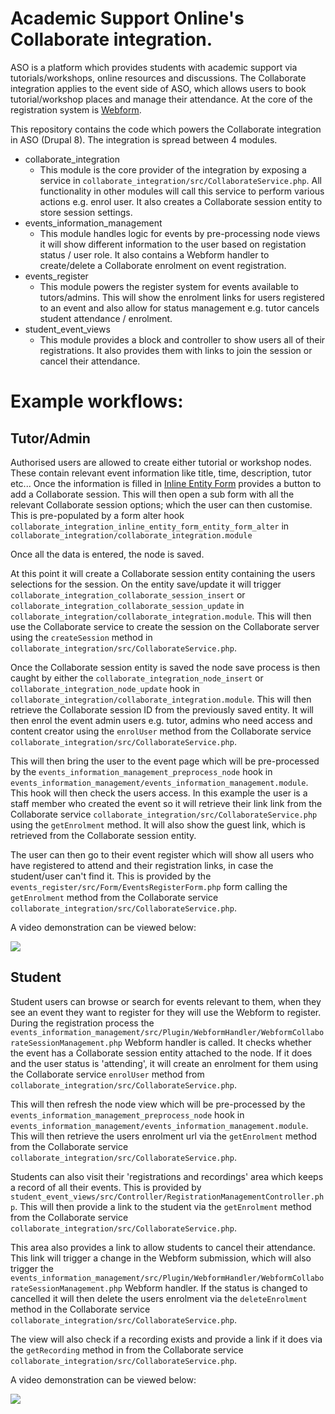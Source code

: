 # Academic Support Online's Collaborate integration.

 ASO is a platform which provides students with academic support via tutorials/workshops, online resources and discussions.  The Collaborate integration applies to the event side of ASO, which allows users to book tutorial/workshop places and manage their attendance.  At the core of the registration system is [Webform](https://www.drupal.org/project/webform).
 
This repository contains the code which powers the Collaborate integration in ASO (Drupal 8).  The integration is spread between 4 modules.

  - collaborate_integration
    - This module is the core provider of the integration by exposing a service in `collaborate_integration/src/CollaborateService.php`.  All functionality in other modules will call this service to perform various actions e.g. enrol user. It also creates a Collaborate session entity to store session settings.
  - events_information_management
    - This module handles logic for events by pre-processing node views it will show different information to the user based on registation status / user role.  It also contains a Webform handler to create/delete a Collaborate enrolment on event registration.
  - events_register
    - This module powers the register system for events available to tutors/admins.  This will show the enrolment links for users registered to an event and also allow for status management e.g. tutor cancels student attendance / enrolment.
  - student_event_views
    - This module provides a block and controller to show users all of their registrations.  It also provides them with links to join the session or cancel their attendance. 

# Example workflows:


## Tutor/Admin
Authorised users are allowed to create either tutorial or workshop nodes.  
These contain relevant event information like title, time, description, tutor etc...  Once the information is filled in [Inline Entity Form](https://www.drupal.org/project/inline_entity_form) provides a button to add a Collaborate session.  This will then open a sub form with all the relevant Collaborate session options; which the user can then customise.
This is pre-populated by a form alter hook `collaborate_integration_inline_entity_form_entity_form_alter` in `collaborate_integration/collaborate_integration.module`

Once all the data is entered, the node is saved.  

At this point it will create a Collaborate session entity containing the users selections for the session.  On the entity save/update it will trigger `collaborate_integration_collaborate_session_insert` or `collaborate_integration_collaborate_session_update` in `collaborate_integration/collaborate_integration.module`.  This will then use the Collaborate service to create the session on the Collaborate server using the  `createSession` method in `collaborate_integration/src/CollaborateService.php`.

Once the Collaborate session entity is saved the node save process is then caught by either the `collaborate_integration_node_insert` or `collaborate_integration_node_update` hook in `collaborate_integration/collaborate_integration.module`.  This will then retrieve the Collaborate session ID from the previously saved entity.  It will then enrol the event admin users e.g. tutor, admins who need access and content creator using the `enrolUser` method from the Collaborate service `collaborate_integration/src/CollaborateService.php`.

This will then bring the user to the event page which will be pre-processed by the `events_information_management_preprocess_node` hook in `events_information_management/events_information_management.module`.  This hook will then check the users access.  In this example the user is a staff member who created the event so it will retrieve their link link from the Collaborate service `collaborate_integration/src/CollaborateService.php` using the `getEnrolment` method.  It will also show the guest link, which is retrieved from the Collaborate session entity.

The user can then go to their event register which will show all users who have registered to attend and their registration links, in case the student/user can't find it.  This is provided by the `events_register/src/Form/EventsRegisterForm.php` form calling the `getEnrolment` method from the Collaborate service `collaborate_integration/src/CollaborateService.php`.

A video demonstration can be viewed below:

[![](http://img.youtube.com/vi/gOArMrLSCm0/0.jpg)](http://www.youtube.com/watch?v=gOArMrLSCm0 "")

## Student
Student users can browse or search for events relevant to them, when they see an event they want to register for they will use the Webform to register.  During the registration process the `events_information_management/src/Plugin/WebformHandler/WebformCollaborateSessionManagement.php` Webform handler is called.  It checks whether the event has a Collaborate session entity attached to the node.  If it does and the user status is 'attending', it will create an enrolment for them using the Collaborate service `enrolUser` method from `collaborate_integration/src/CollaborateService.php`.

This will then refresh the node view which will be pre-processed by the `events_information_management_preprocess_node` hook in `events_information_management/events_information_management.module`.  This will then retrieve the users enrolment url via the `getEnrolment` method from the Collaborate service `collaborate_integration/src/CollaborateService.php`.

Students can also visit their 'registrations and recordings' area which keeps a record of all their events. This is provided by `student_event_views/src/Controller/RegistrationManagementController.php`.  This will then provide a link to the student via the `getEnrolment` method from the Collaborate service `collaborate_integration/src/CollaborateService.php`.

This area also provides a link to allow students to cancel their attendance.  This link will trigger a change in the Webform submission, which will also trigger the `events_information_management/src/Plugin/WebformHandler/WebformCollaborateSessionManagement.php` Webform handler.  If the status is changed to cancelled it will then delete the users enrolment via the `deleteEnrolment` method in the Collaborate service `collaborate_integration/src/CollaborateService.php`.

The view will also check if a recording exists and provide a link if it does via the `getRecording` method in from the Collaborate service `collaborate_integration/src/CollaborateService.php`.

A video demonstration can be viewed below:

[![](http://img.youtube.com/vi/ZcYjUMf0Fw8/0.jpg)](http://www.youtube.com/watch?v=ZcYjUMf0Fw8 "")
